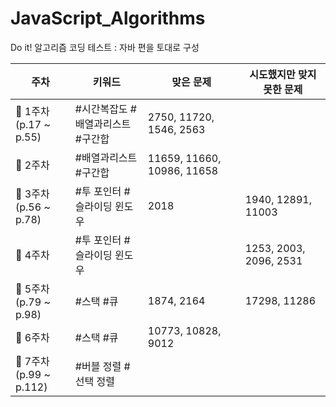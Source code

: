# JavaScript_Algorithms

Do it! 알고리즘 코딩 테스트 : 자바 편을 토대로 구성

|주차|키워드|맞은 문제|시도했지만 맞지 못한 문제|
|------|------|---------|---------|
|🚩 1주차<br>(p.17 ~ p.55)  |#시간복잡도 #배열과리스트 <br>#구간합 |2750, 11720, 1546, 2563|
|🚩 2주차               |#배열과리스트 #구간합            |11659, 11660, 10986, 11658|
|🚩 3주차<br>(p.56 ~ p.78)  |#투 포인터 #슬라이딩 윈도우      |2018|1940, 12891, 11003|
|🚩 4주차               |#투 포인터 #슬라이딩 윈도우      ||1253, 2003, 2096, 2531|
|🚩 5주차<br>(p.79 ~ p.98)  |#스택 #큐                       |1874, 2164|17298, 11286|
|🚩 6주차               |#스택 #큐                       |10773, 10828, 9012|
|🚩 7주차<br>(p.99 ~ p.112) |#버블 정렬 #선택 정렬            |
